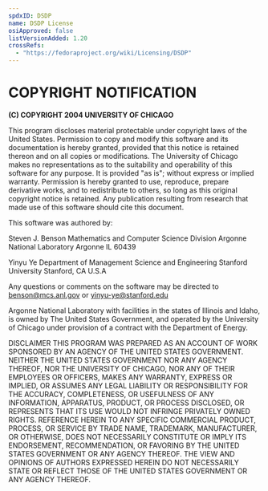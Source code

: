 ```yaml
---
spdxID: DSDP
name: DSDP License
osiApproved: false
listVersionAdded: 1.20
crossRefs: 
  - "https://fedoraproject.org/wiki/Licensing/DSDP"
---
```


# COPYRIGHT NOTIFICATION

**(C) COPYRIGHT 2004 UNIVERSITY OF CHICAGO**

This program discloses material protectable under copyright laws of the United States. Permission to copy and modify this software and its documentation is hereby granted, provided that this notice is retained thereon and on all copies or modifications. The University of Chicago makes no representations as to the suitability and operability of this software for any purpose. It is provided "as is"; without express or implied warranty. Permission is hereby granted to use, reproduce, prepare derivative works, and to redistribute to others, so long as this original copyright notice is retained. Any publication resulting from research that made use of this software should cite this document.

This software was authored by:

Steven J. Benson Mathematics and Computer Science Division Argonne National Laboratory Argonne IL 60439

Yinyu Ye Department of Management Science and Engineering Stanford University Stanford, CA U.S.A

Any questions or comments on the software may be directed to benson@mcs.anl.gov or yinyu-ye@stanford.edu

Argonne National Laboratory with facilities in the states of Illinois and Idaho, is owned by The United States Government, and operated by the University of Chicago under provision of a contract with the Department of Energy.

DISCLAIMER THIS PROGRAM WAS PREPARED AS AN ACCOUNT OF WORK SPONSORED BY AN AGENCY OF THE UNITED STATES GOVERNMENT. NEITHER THE UNITED STATES GOVERNMENT NOR ANY AGENCY THEREOF, NOR THE UNIVERSITY OF CHICAGO, NOR ANY OF THEIR EMPLOYEES OR OFFICERS, MAKES ANY WARRANTY, EXPRESS OR IMPLIED, OR ASSUMES ANY LEGAL LIABILITY OR RESPONSIBILITY FOR THE ACCURACY, COMPLETENESS, OR USEFULNESS OF ANY INFORMATION, APPARATUS, PRODUCT, OR PROCESS DISCLOSED, OR REPRESENTS THAT ITS USE WOULD NOT INFRINGE PRIVATELY OWNED RIGHTS. REFERENCE HEREIN TO ANY SPECIFIC COMMERCIAL PRODUCT, PROCESS, OR SERVICE BY TRADE NAME, TRADEMARK, MANUFACTURER, OR OTHERWISE, DOES NOT NECESSARILY CONSTITUTE OR IMPLY ITS ENDORSEMENT, RECOMMENDATION, OR FAVORING BY THE UNITED STATES GOVERNMENT OR ANY AGENCY THEREOF. THE VIEW AND OPINIONS OF AUTHORS EXPRESSED HEREIN DO NOT NECESSARILY STATE OR REFLECT THOSE OF THE UNITED STATES GOVERNMENT OR ANY AGENCY THEREOF.
